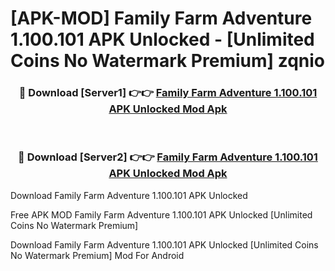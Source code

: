# [APK-MOD] Family Farm Adventure 1.100.101 APK Unlocked - [Unlimited Coins No Watermark Premium] zqnio



<div align="center">
<h3>🔴 Download [Server1] 👉👉 <a href="https://momento.my/?title=Family_Farm_Adventure_1.100.101_APK_Unlocked">Family Farm Adventure 1.100.101 APK Unlocked Mod Apk</a></h3><br>

<h3>🔴 Download [Server2] 👉👉 <a href="https://momento.my/?title=Family_Farm_Adventure_1.100.101_APK_Unlocked">Family Farm Adventure 1.100.101 APK Unlocked Mod Apk</a></h3>
</div>



Download Family Farm Adventure 1.100.101 APK Unlocked 

Free APK MOD Family Farm Adventure 1.100.101 APK Unlocked [Unlimited Coins No Watermark Premium]

Download Family Farm Adventure 1.100.101 APK Unlocked [Unlimited Coins No Watermark Premium] Mod For Android
